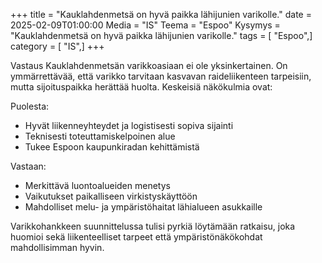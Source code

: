 +++
title = "Kauklahdenmetsä on hyvä paikka lähijunien varikolle."
date = 2025-02-09T01:00:00
Media = "IS"
Teema = "Espoo"
Kysymys = "Kauklahdenmetsä on hyvä paikka lähijunien varikolle."
tags = [ "Espoo",]
category = [ "IS",]
+++

Vastaus Kauklahdenmetsän varikkoasiaan ei ole yksinkertainen. On ymmärrettävää, että varikko tarvitaan kasvavan raideliikenteen tarpeisiin, mutta sijoituspaikka herättää huolta. Keskeisiä näkökulmia ovat:

Puolesta:
- Hyvät liikenneyhteydet ja logistisesti sopiva sijainti
- Teknisesti toteuttamiskelpoinen alue
- Tukee Espoon kaupunkiradan kehittämistä

Vastaan:
- Merkittävä luontoalueiden menetys
- Vaikutukset paikalliseen virkistyskäyttöön
- Mahdolliset melu- ja ympäristöhaitat lähialueen asukkaille

Varikkohankkeen suunnittelussa tulisi pyrkiä löytämään ratkaisu, joka huomioi sekä liikenteelliset tarpeet että ympäristönäkökohdat mahdollisimman hyvin.